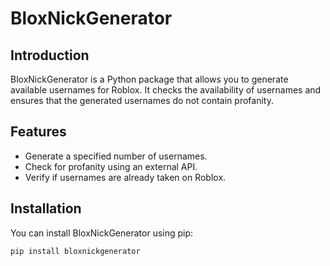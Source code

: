 # BloxNickGenerator

## Introduction

BloxNickGenerator is a Python package that allows you to generate available usernames for Roblox. It checks the availability of usernames and ensures that the generated usernames do not contain profanity.

## Features

- Generate a specified number of usernames.
- Check for profanity using an external API.
- Verify if usernames are already taken on Roblox.

## Installation

You can install BloxNickGenerator using pip:

```bash
pip install bloxnickgenerator
